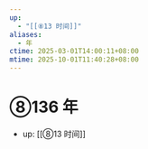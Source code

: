 ```yaml
---
up:
  - "[[⑧13 时间]]"
aliases:
  - 年
ctime: 2025-03-01T14:00:11+08:00
mtime: 2025-10-01T11:40:28+08:00
---
```


# ⑧136 年

- up: [[⑧13 时间]]

